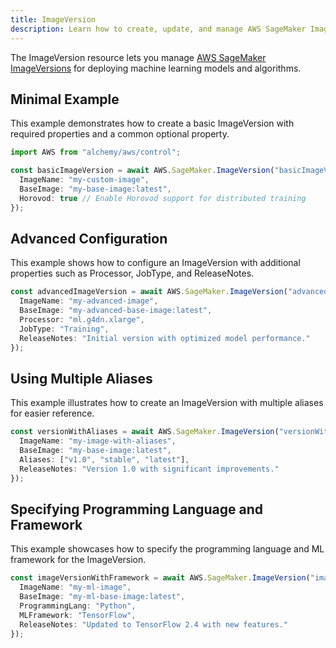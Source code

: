 ```yaml
---
title: ImageVersion
description: Learn how to create, update, and manage AWS SageMaker ImageVersions using Alchemy Cloud Control.
---
```


The ImageVersion resource lets you manage [AWS SageMaker ImageVersions](https://docs.aws.amazon.com/sagemaker/latest/userguide/) for deploying machine learning models and algorithms.

## Minimal Example

This example demonstrates how to create a basic ImageVersion with required properties and a common optional property.

```ts
import AWS from "alchemy/aws/control";

const basicImageVersion = await AWS.SageMaker.ImageVersion("basicImageVersion", {
  ImageName: "my-custom-image",
  BaseImage: "my-base-image:latest",
  Horovod: true // Enable Horovod support for distributed training
});
```

## Advanced Configuration

This example shows how to configure an ImageVersion with additional properties such as Processor, JobType, and ReleaseNotes.

```ts
const advancedImageVersion = await AWS.SageMaker.ImageVersion("advancedImageVersion", {
  ImageName: "my-advanced-image",
  BaseImage: "my-advanced-base-image:latest",
  Processor: "ml.g4dn.xlarge",
  JobType: "Training",
  ReleaseNotes: "Initial version with optimized model performance."
});
```

## Using Multiple Aliases

This example illustrates how to create an ImageVersion with multiple aliases for easier reference.

```ts
const versionWithAliases = await AWS.SageMaker.ImageVersion("versionWithAliases", {
  ImageName: "my-image-with-aliases",
  BaseImage: "my-base-image:latest",
  Aliases: ["v1.0", "stable", "latest"],
  ReleaseNotes: "Version 1.0 with significant improvements."
});
```

## Specifying Programming Language and Framework

This example showcases how to specify the programming language and ML framework for the ImageVersion.

```ts
const imageVersionWithFramework = await AWS.SageMaker.ImageVersion("imageVersionWithFramework", {
  ImageName: "my-ml-image",
  BaseImage: "my-ml-base-image:latest",
  ProgrammingLang: "Python",
  MLFramework: "TensorFlow",
  ReleaseNotes: "Updated to TensorFlow 2.4 with new features."
});
```